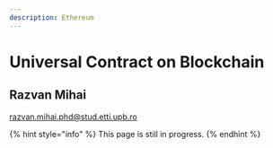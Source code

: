 ```yaml
---
description: Ethereum
---
```


# Universal Contract on Blockchain

## Razvan Mihai

[razvan.mihai.phd@stud.etti.upb.ro](mailto:razvan.mihai.phd@stud.etti.upb.ro)

{% hint style="info" %}
This page is still in progress.
{% endhint %}
